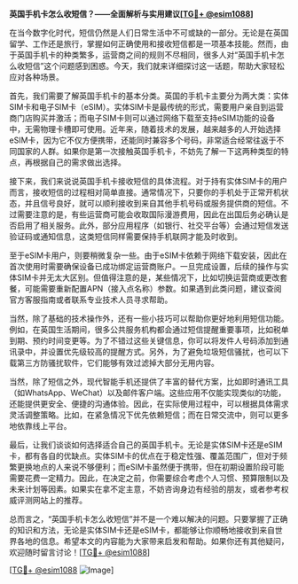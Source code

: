 **英国手机卡怎么收短信？——全面解析与实用建议[[TG💪+ @esim1088](https://t.me/s/esim1088)]**

在当今数字化时代，短信仍然是人们日常生活中不可或缺的一部分。无论是在英国留学、工作还是旅行，掌握如何正确使用和接收短信都是一项基本技能。然而，由于英国手机卡的种类繁多，运营商之间的规则不尽相同，很多人对“英国手机卡怎么收短信”这个问题感到困惑。今天，我们就来详细探讨这一话题，帮助大家轻松应对各种场景。

首先，我们需要了解英国手机卡的基本分类。英国的手机卡主要分为两大类：实体SIM卡和电子SIM卡（eSIM）。实体SIM卡是最传统的形式，需要用户亲自到运营商门店购买并激活；而电子SIM卡则可以通过网络下载至支持eSIM功能的设备中，无需物理卡槽即可使用。近年来，随着技术的发展，越来越多的人开始选择eSIM卡，因为它不仅方便携带，还能同时兼容多个号码，非常适合经常往返于不同国家的人群。如果你是第一次接触英国手机卡，不妨先了解一下这两种类型的特点，再根据自己的需求做出选择。

接下来，我们来说说英国手机卡接收短信的具体流程。对于持有实体SIM卡的用户而言，接收短信的过程相对简单直接。通常情况下，只要你的手机处于正常开机状态，并且信号良好，就可以顺利接收到来自其他手机号码或服务提供商的短信。不过需要注意的是，有些运营商可能会收取国际漫游费用，因此在出国后务必确认是否启用了相关服务。此外，部分应用程序（如银行、社交平台等）会通过短信发送验证码或通知信息，这类短信同样需要保持手机联网才能及时收到。

至于eSIM卡用户，则要稍微复杂一些。由于eSIM卡依赖于网络下载安装，因此在首次使用时需要确保设备已成功绑定运营商账户。一旦完成设置，后续的操作与实体SIM卡并无太大区别。但值得注意的是，某些情况下，比如切换运营商或更改套餐，可能需要重新配置APN（接入点名称）参数。如果遇到此类问题，建议查阅官方客服指南或者联系专业技术人员寻求帮助。

当然，除了基础的技术操作外，还有一些小技巧可以帮助你更好地利用短信功能。例如，在英国生活期间，很多公共服务机构都会通过短信提醒重要事项，比如税单到期、预约时间变更等。为了不错过这些关键信息，你可以将发件人号码添加到通讯录中，并设置优先级较高的提醒方式。另外，为了避免垃圾短信骚扰，也可以下载第三方防骚扰软件，它们能够有效过滤掉大部分无用内容。

当然，除了短信之外，现代智能手机还提供了丰富的替代方案，比如即时通讯工具（如WhatsApp、WeChat）以及邮件客户端。这些应用不仅能实现类似的功能，还能提供更安全、便捷的沟通体验。因此，在实际使用过程中，可以根据具体需求灵活调整策略。比如，在紧急情况下优先依赖短信；而在日常交流中，则可以更多地依靠线上平台。

最后，让我们谈谈如何选择适合自己的英国手机卡。无论是实体SIM卡还是eSIM卡，都有各自的优缺点。实体SIM卡的优点在于稳定性强、覆盖范围广，但对于频繁更换地点的人来说不够便利；而eSIM卡虽然便于携带，但在初期设置阶段可能需要花费一定精力。因此，在决定之前，你需要综合考虑个人习惯、预算限制以及未来计划等因素。如果实在拿不定主意，不妨咨询身边有经验的朋友，或者参考权威评测网站上的推荐。

总而言之，“英国手机卡怎么收短信”并不是一个难以解决的问题。只要掌握了正确的知识和方法，无论是实体SIM卡还是eSIM卡，都能够让你顺畅地接收到来自世界各地的信息。希望本文的内容能为大家带来启发和帮助。如果你还有其他疑问，欢迎随时留言讨论！[[TG💪+ @esim1088](https://t.me/s/esim1088)]

[[TG💪+ @esim1088](https://t.me/s/esim1088) ![Image](https://i.postimg.cc/4NQfJmqS/Snipaste-2025-05-13-00-14-12.png)]